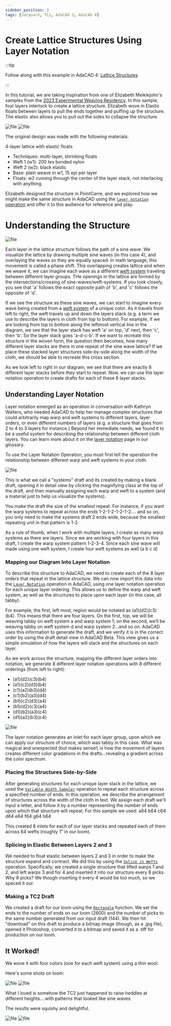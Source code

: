 ```yaml
---
sidebar_position: 3
tags: [Jacquard, TC2, AdaCAD 3, AdaCAD 4]
---
```


# Create Lattice Structures Using Layer Notation

:::tip

Follow along with this example in AdaCAD 4: [Lattice Structures](https://adacad-4-1.web.app/?ex=sample7b)

:::

In this tutorial, we are taking inspiration from one of Elizabeth Meiklejohn's samples from the [2023 Experimental Weaving Residency](https://unstable.design/2023-residency-in-review/). In this sample, four layers interlock to create a lattice structure. Elizabeth wove in Elastic floats between layers to pull the ends together and puffing up the structure. The elastic also allows you to pull out the sides to collapse the structure. 

![file](./img/lattice_open.jpg)
![file](./img/lattice_closed.jpg)

The original design was made with the following materials: 

4-layer lattice with elastic floats
- Techniques: multi-layer, shrinking floats
- Weft 1 (w1): 200 tex bonded nylon
- Weft 2 (w2): black elastic
- Base: plain weave in w1, 15 epi per layer
- Floats: w2 running through the center of the layer stack, not interlacing with anything. 

 Elizabeth designed the structure in PointCarre, and we explored how we might make the same structure in AdaCAD using the [`layer notation` operation](../../reference/operations/layer.md) and offer it to this audience for reference and play. 
 
 
 # Understanding the Structure

 ![file](./img/7bExplained.jpg)
 
 Each layer in the lattice structure follows the path of a sine wave. We visualize the lattice by drawing multiple sine waves (in this case 4), and overlaying the waves so they are equally spaced. In math language, this movement is called a phase shift. This overlapping creates lattice and when we weave it, we can imagine each wave as a different [weft system](../../reference/glossary/system.md) traveling between different layer groups. THe openings in the lattice are formed by the intersections/crossing of sine-waves/weft-systems. If you look closely, you see that 'a' follows the exact opposite path of 'b', and 'c' follows the opposite of 'd'.


 If we see the structure as these sine waves, we can start to imagine every wave being created from a [weft system](../../reference/glossary/system.md) of a unique color. As it travels from left to right, the weft travels up and down the layers stack (e.g. a term we use to describe the layers in cloth from top to bottom). For example, if we are looking from top to bottom along the leftmost vertical line in the diagram, we see that the layer stack has weft 'a' on top, 'd' next, then 'c', then 'b'. So the layer stack goes 'a-d-c-b'. If we want to recreate this structure in the woven form, the question then becomes, how many different layer stacks are there in one repeat of the sine wave lattice? If we place these stacked layer structures side-by-side along the width of the cloth, we should be able to recreate this cross section. 

As we look left to right in our diagram, we see that there are exactly 8 different layer stacks before they start to repeat. Now, we can use the layer notation operation to create drafts for each of these 8 layer stacks. 

## Understanding Layer Notation
Layer notation emerged as an operation in conversation with Kathryn Walters, who needed AdaCAD to help her manage complex structures that could arbitrarily map warp and weft systems to different layers, layer orders, or even different numbers of layers (e.g. a structure that goes from 2 to 4 to 3 layers for instance.) Beyond her immediate needs, we found it to be a useful system for describing the relationship between different cloth layers. You can learn more about it on the [layer notation](../../reference/glossary/layer-notation.md) page in our glossary.

To use the Layer Notation Operation, you must first tell the operation the relationship between different warp and weft systems in your cloth. 


![file](./img/systems_draft.png)

This is what we call a "systems" draft and its created by making a blank draft, opening it in detail view by clicking the magnifying class at the top of the draft, and then manually assigning each warp and weft to a system (and a material just to help us visualize the systems).

You make the draft the size of the smallest repeat. For instance, if you want the warp systems to repeat across the ends 1-2-1-2-1-2-1-2.... and so on, you only need to make the systems draft 2 ends wide, because the smallest repeating unit in that pattern is 1-2. 

As a rule of thumb, when I work with multiple layers, I create as many warp systems as there are layers. Since we are working with four layers in this draft, I create the warp system pattern 1-2-3-4. Since each sine wave will made using one weft system, I create four weft systems as well (a b c d)


### Mapping our Diagram Into Layer Notation
To describe this structure to AdaCAD, we need to create each of the 8 layer orders that repeat in the lattice structure.  We can now import this data into the [`Layer Notation`](../../reference/operations/notation.md) operation in AdaCAD, using one layer notation operation for each unique layer ordering. This allows us to define the warp and weft system, as well as the structures to place upon each layer (in this case, all tabby). 

For example, the first, left most, region would be notated as (a1)(d2)(c3)(b4). This means that there are four layers. On the first, top, we will be weaving tabby on weft system a and warp system 1; on the second, we’ll be weaving tabby on weft system d and warp system 2…and so on. AdaCAD uses this information to generate the draft, and we verify it is in the correct order by using the draft detail view in AdaCAD Beta. This view gives us a simple simulation of how the layers will stack and the structures on each layer. 

As we work across the structure, mapping the different layer orders into notation, we generate 8 different layer notation operations with 8 different orderings (from left to right): 

- (a1)(d2)(c3)(b4)
- (a1)(c2)(d3)(b4)
- (c1)(a2)(b3)(d4)
- (c1)(b2)(a3)(d4)
- (b1)(c2)(d3)(a4)
- (b1)(d2)(c3)(a4)
- (d1)(b2)(a3)(c4)
- (d1)(a2)(b3)(c4)

![file](./img/ColorShift.png)

The layer notation generates an inlet for each layer group, upon which we can apply our structure of choice, which was tabby in this case. What was magical and unexpected (but makes sense!) is how the movement of layers creates different color gradations in the drafts...revealing a gradient across the color spectrum. 

### Placing the Structures Side-by-Side
After generating structures for each unique layer stack in the lattice, we used the  [`Variable Width Sampler`](../../reference/operations/sample_width.md) operation to repeat each structure across a specified number of ends. In this operation, we describe the arrangement of structures across the width of the cloth in text. We assign each draft we'll input a letter, and follow it by a number representing the number of ends upon which that structure will repeat. For this sample we used: a64 b64 c64 d64 e64 f64 g64 h64

This created 8 inlets for each of our layer stacks and repeated each of them across 64 wefts (roughly 1" in our loom). 


### Splicing in Elastic Between Layers 2 and 3
We needed to float elastic between layers 2 and 3 in order to make the structure expand and contract. We did this by using the [`Splice in Wefts`](../../reference/operations/splice_in_wefts.md) operation. Specifically, we created a single structure that lifted warps 1 and 2, and left warps 3 and for 4 and inserted it into our structure every 8 picks. Why 8 picks? We though inserting it every 4 would be too much, so we spaced it our. 


### Making a TC2 Draft
We created a draft for our loom using the [`Rectangle`](../../reference/operations/rectangle.md) function. We set the ends to the number of ends on our loom (2600) and the number of picks to the same number generated from our input draft (144). We then hit "download" on this draft to produce a bitmap image (though, as a .jpg file), opened it Photoshop, converted it to a bitmap and saved it as a .tiff for production on our loom. 

## It Worked!

We wove it with four colors (one for each weft system) using a thin wool. 

Here's some shots on loom: 

![file](./img/7b_on_loom.jpg)
![file](./img/7b_loom_wave.jpg)

What I loved is somehow the TC2 just happened to raise heddles at different heights....with patterns that looked like sine waves. 

The results were squishy and delightful. 

![file](./img/7b_result_front.jpg)
![file](./img/7b_result_side.jpg)

